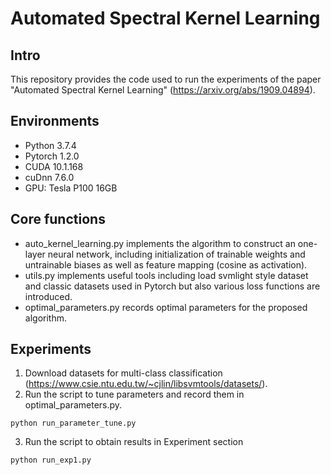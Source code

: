 # Automated Spectral Kernel Learning
## Intro
This repository provides the code used to run the experiments of the paper "Automated Spectral Kernel Learning" (https://arxiv.org/abs/1909.04894).
## Environments
- Python 3.7.4
- Pytorch 1.2.0
- CUDA 10.1.168
- cuDnn 7.6.0
- GPU: Tesla P100 16GB
## Core functions
- auto_kernel_learning.py implements the algorithm to construct an one-layer neural network, including initialization of trainable weights and untrainable biases as well as feature mapping (cosine as activation).
- utils.py implements useful tools including load svmlight style dataset and classic datasets used in Pytorch but also various loss functions are introduced.
- optimal_parameters.py records optimal parameters for the proposed algorithm.
## Experiments
1. Download datasets for multi-class classification (https://www.csie.ntu.edu.tw/~cjlin/libsvmtools/datasets/).
2. Run the script to tune parameters and record them in optimal_parameters.py.
```
python run_parameter_tune.py
```
3. Run the script to obtain results in Experiment section
```
python run_exp1.py
```
